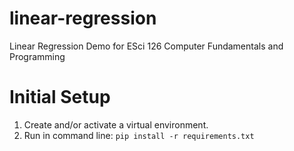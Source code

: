 # linear-regression
Linear Regression Demo for ESci 126 Computer Fundamentals and Programming

# Initial Setup
1. Create and/or activate a virtual environment.
2. Run in command line: `pip install -r requirements.txt`
